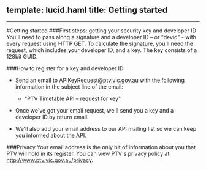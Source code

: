 template: lucid.haml
title: Getting started
---
---
#Getting started
###First steps: getting your security key and developer ID
You'll need to pass along a signature and a developer ID &ndash; or "devid" - with every request using HTTP GET.
To calculate the signature, you'll need the request, which includes your developer ID, and a key.
The key consists of a 128bit GUID.
  





###How to register for a key and developer ID
* Send an email to APIKeyRequest@ptv.vic.gov.au with the following information in the subject line of the email:
   * "PTV Timetable API &ndash; request for key"
* Once we've got your email request, we'll send you a key and a developer ID by return email.
  





* We'll also add your email address to our API mailing list so we can keep you informed about the API.
  









###Privacy
Your email address is the only bit of information about you that PTV will hold in its register. You can view PTV's privacy policy at http://www.ptv.vic.gov.au/privacy.
